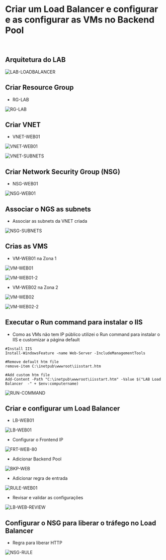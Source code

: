 # Criar um Load Balancer e configurar e as configurar as VMs no Backend Pool

&nbsp;
&nbsp;
&nbsp;
&nbsp;

## Arquitetura do LAB

![LAB-LOADBALANCER](https://github.com/danielmagevski/azure-labs/assets/10622331/a376c40f-cf74-4cac-8c94-bfb68ce562ed)

## Criar Resource Group
* RG-LAB
  
![RG-LAB](https://github.com/danielmagevski/azure-labs/assets/10622331/38aef132-4dde-4659-bea2-4b69214e20fc)

## Criar VNET
* VNET-WEB01
  
![VNET-WEB01](https://github.com/danielmagevski/azure-labs/assets/10622331/78df1df5-ae8c-4cc8-8d77-e7c42704cec9)

![VNET-SUBNETS](https://github.com/danielmagevski/azure-labs/assets/10622331/a6ee3972-1a46-4e88-bacd-d140afb944d3)

## Criar Network Security Group (NSG)
* NSG-WEB01

![NSG-WEB01](https://github.com/danielmagevski/azure-labs/assets/10622331/cc902fd1-e0a1-4b0e-9915-10769945feb0)

## Associar o NGS as subnets
* Associar as subnets da VNET criada

![NSG-SUBNETS](https://github.com/danielmagevski/azure-labs/assets/10622331/c401c117-28c5-4c58-bebf-9ef241cc1089)

## Crias as VMS

* VM-WEB01 na Zona 1

![VM-WEB01](https://github.com/danielmagevski/azure-labs/assets/10622331/392d5a0a-1cee-47c2-84d9-79ac135fec23)

![VM-WEB01-2](https://github.com/danielmagevski/azure-labs/assets/10622331/7752c2b8-e027-40f3-9e64-18997f7d3a82)

* VM-WEB02 na Zona 2

![VM-WEB02](https://github.com/danielmagevski/azure-labs/assets/10622331/3b6aae47-4b59-4678-b444-bcd62ebc17d7)

![VM-WEB02-2](https://github.com/danielmagevski/azure-labs/assets/10622331/ed740669-1018-4dcb-aec4-9d95a76d4059)

## Executar o Run command para instalar o IIS

* Como as VMs não tem IP público utilizei o Run command para instalar o IIS e customizar a página default

```
#Install IIS 
Install-WindowsFeature -name Web-Server -IncludeManagementTools 

#Remove default htm file 
remove-item C:\inetpub\wwwroot\iisstart.htm

#Add custom htm file 
Add-Content -Path "C:\inetpub\wwwroot\iisstart.htm" -Value $("LAB Load Balancer  -" + $env:computername)
```
![RUN-COMMAND](https://github.com/danielmagevski/azure-labs/assets/10622331/b8e57bba-6617-4766-9b91-d4f85458cc25)

## Criar e configurar um Load Balancer

* LB-WEB01

![LB-WEB01](https://github.com/danielmagevski/azure-labs/assets/10622331/d7f00125-ad6a-4dd9-8fdd-d018b97dcf93")

* Configurar o Frontend IP

![FRT-WEB-80](https://github.com/danielmagevski/azure-labs/assets/10622331/a89b997a-dd03-4774-a0bc-41a65d845ab1")

* Adicionar Backend Pool

![BKP-WEB](https://github.com/danielmagevski/azure-labs/assets/10622331/ec0f46df-3fef-41c7-ad25-29eccd6c1e44")

* Adicionar regra de entrada

![RULE-WEB01](https://github.com/danielmagevski/azure-labs/assets/10622331/891363a5-f0d6-4a0a-bc15-dd50b1775df4)

* Revisar e validar as configurações

![LB-WEB-REVIEW](https://github.com/danielmagevski/azure-labs/assets/10622331/ea03a382-2bfa-45cd-88a9-b9cdf0660ce6)

## Configurar o NSG para liberar o tráfego no Load Balancer

* Regra para liberar HTTP

![NSG-RULE](https://github.com/danielmagevski/azure-labs/assets/10622331/a5fe9987-83a2-469b-b7f9-0b2b5ff833ca)











